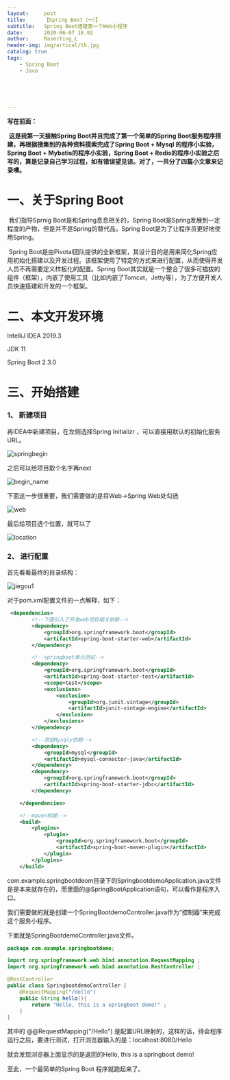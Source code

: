 ```yaml
---
layout:     post
title:      【Spring Boot（一）】
subtitle:   Spring Boot搭建第一个Web小程序
date:       2020-06-07 18.02
author:     Raserting_L
header-img: img/artical/th.jpg
catalog: true
tags:
    - Spring Boot
    - Java





---
```






**写在前面：**

​	**这是我第一天接触Spring Boot并且完成了第一个简单的Spring Boot服务程序搭建，再根据搜集到的各种资料摸索完成了Spring Boot + Mysql 的程序小实验，Spring Boot + Mybatis的程序小实验，Spring Boot + Redis的程序小实验之后写的，算是记录自己学习过程，如有错误望见谅。对了，一共分了四篇小文章来记录噢。**

# 一、关于Spring Boot

​	我们指导Sprnig Boot是和Spring息息相关的，Spring Boot是Spring发展到一定程度的产物，但是并不是Spring的替代品，Spring Boot是为了让程序员更好地使用Spring。

​	Spring Boot是由Pivotal团队提供的全新框架，其设计目的是用来简化Spring应用初始化搭建以及开发过程。该框架使用了特定的方式来进行配置，从而使得开发人员不再需要定义样板化的配置。Spring Boot其实就是一个整合了很多可插拔的组件（框架），内嵌了使用工具（比如内嵌了Tomcat，Jetty等），为了方便开发人员快速搭建和开发的一个框架。



# 二、本文开发环境

IntelliJ IDEA 2019.3

JDK 11

Spring Boot 2.3.0



# 三、开始搭建

### 1、 新建项目

再IDEA中新建项目，在左侧选择Spring Initializr  ，可以直接用默认的初始化服务URL。

![springbegin](F:\RasertingL.github.io\img\imgs_in_articals\springbegin.PNG)

之后可以给项目取个名字再next

![begin_name](F:\RasertingL.github.io\img\imgs_in_articals\begin_name.PNG)

下面这一步很重要，我们需要做的是将Web->Spring Web处勾选

![web](F:\RasertingL.github.io\img\imgs_in_articals\web.PNG)

最后给项目选个位置，就可以了

![location](F:\RasertingL.github.io\img\imgs_in_articals\location.PNG)



### 2、 进行配置

首先看看最终的目录结构：

![jiegou1](F:\RasertingL.github.io\img\imgs_in_articals\jiegou1.PNG)

对于pom.xml配置文件的一点解释，如下：

```xml
 <dependencies>
        <!--下面引入了开发web项目相关依赖-->
        <dependency>
            <groupId>org.springframework.boot</groupId>
            <artifactId>spring-boot-starter-web</artifactId>
        </dependency>

        <!--springboot单元测试-->
        <dependency>
            <groupId>org.springframework.boot</groupId>
            <artifactId>spring-boot-starter-test</artifactId>
            <scope>test</scope>
            <exclusions>
                <exclusion>
                    <groupId>org.junit.vintage</groupId>
                    <artifactId>junit-vintage-engine</artifactId>
                </exclusion>
            </exclusions>
        </dependency>

        <!--添加Mysqly依赖-->
        <dependency>
            <groupId>mysql</groupId>
            <artifactId>mysql-connector-java</artifactId>
        </dependency>
        <dependency>
            <groupId>org.springframework.boot</groupId>
            <artifactId>spring-boot-starter-jdbc</artifactId>
        </dependency>

    </dependencies>

    <!--maven构建-->
    <build>
        <plugins>
            <plugin>
                <groupId>org.springframework.boot</groupId>
                <artifactId>spring-boot-maven-plugin</artifactId>
            </plugin>
        </plugins>
    </build>
```



com.example.springbootdeom目录下的SpringbootdemoApplication.java文件是是本来就存在的，而里面的@SpringBootApplication语句，可以看作是程序入口。

我们需要做的就是创建一个SpringBootdemoController.java作为“控制器”来完成这个服务小程序。

下面就是SpringBootdemoController.java文件。

```java
package com.example.springbootdemo;

import org.springframework.web.bind.annotation.RequestMapping ;
import org.springframework.web.bind.annotation.RestController ;

@RestController
public class SpringbootdemoController {
    @RequestMapping("/Hello")
    public String hello(){
        return "Hello, this is a springboot demo!" ;
    }
}


```

其中的 @@RequestMapping("/Hello")  是配置URL映射的，这样的话，待会程序运行之后，要进行测试，打开浏览器输入的是：localhost:8080/Hello

就会发现浏览器上面显示的是返回的Hello, this is a springboot demo!



至此，一个最简单的Spring Boot 程序就跑起来了。